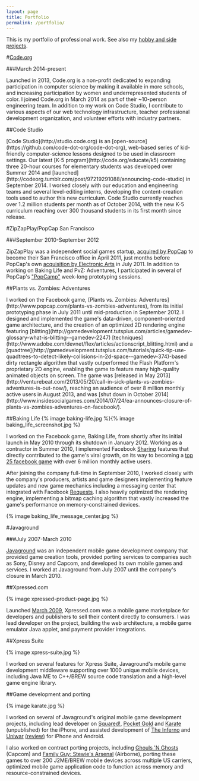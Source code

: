 ```yaml
---
layout: page
title: Portfolio
permalink: /portfolio/
---
```


This is my portfolio of professional work. See also my [hobby and side projects](/projects/).

#[Code.org](http://code.org)

###March 2014-present

Launched in 2013, Code.org is a non-profit dedicated to expanding participation in computer science by making it available in more schools, and increasing participation by women and underrepresented students of color. I joined Code.org in March 2014 as part of their ~10-person engineering team. In addition to my work on Code Studio, I contribute to various aspects of our web technology infrastructure, teacher professional development organization, and volunteer efforts with industry partners.

##Code Studio
<div width="560" height="315" class="youtube" youtubeid="rNIM1fzJ8u0" thumbnail="{% asset_path rNIM1fzJ8u0.jpg %}"></div>
[Code Studio](http://studio.code.org) is an [open-source](https://github.com/code-dot-org/code-dot-org), web-based series of kid-friendly computer-science lessons designed to be used in classroom settings. Our latest [K-5 program](http://code.org/educate/k5) containing three 20-hour courses for elementary students was developed over Summer 2014 and [launched](http://codeorg.tumblr.com/post/97219291088/announcing-code-studio) in September 2014. I worked closely with our education and engineering teams and several level-editing interns, developing the content-creation tools used to author this new curriculum. Code Studio currently reaches over 1.2 million students per month as of October 2014, with the new K-5 curriculum reaching over 300 thousand students in its first month since release.

#ZipZapPlay/PopCap San Francisco

###September 2010-September 2012

ZipZapPlay was a independent social games startup, [acquired by PopCap](http://www.insidesocialgames.com/2011/04/29/popcap-acquires-baking-life-dev-zipzapplay-sunsets-happy-habitat-ahead-of-new-release/) to become their San Francisco office in April 2011, just months before PopCap's own [acquisition by Electronic Arts](http://www.reuters.com/article/2011/07/13/us-electronicarts-idUSTRE76B7FK20110713) in July 2011. In addition to working on Baking Life and PvZ: Adventures, I participated in several of PopCap's ["PopCamp"](http://blog.popcap.com/2011/09/22/welcome-to-popcamp/) week-long prototyping sessions.

##Plants vs. Zombies: Adventures
<div width="560" height="315" class="youtube" youtubeid="75m1oEdh_Vc" thumbnail="{% asset_path 75m1oEdh_Vc.jpg %}"></div>
I worked on the Facebook game, [Plants vs. Zombies: Adventures](http://www.popcap.com/plants-vs-zombies-adventures), from its initial prototyping phase in July 2011 until mid-production in September 2012. I designed and implemented the game's data-driven, component-oriented game architecture, and the creation of an optimized 2D rendering engine featuring [blitting](http://gamedevelopment.tutsplus.com/articles/gamedev-glossary-what-is-blitting--gamedev-2247) [techniques](http://www.adobe.com/devnet/flex/articles/actionscript_blitting.html) and a [quadtree](http://gamedevelopment.tutsplus.com/tutorials/quick-tip-use-quadtrees-to-detect-likely-collisions-in-2d-space--gamedev-374)-based dirty rectangle algorithm that vastly outperformed the Flash Platform's proprietary 2D engine, enabling the game to feature many high-quality animated objects on screen.  The game was [released in May 2013](http://venturebeat.com/2013/05/20/call-in-sick-plants-vs-zombies-adventures-is-out-now/), reaching an audience of over 8 million monthly active users in August 2013, and was [shut down in October 2014](http://www.insidesocialgames.com/2014/07/24/ea-announces-closure-of-plants-vs-zombies-adventures-on-facebook/).

##Baking Life
{% image baking-life.jpg %}{% image baking_life_screenshot.jpg %}

<div width="420" height="315" class="youtube" youtubeid="SSFrW_TXG_w" thumbnail="{% asset_path SSFrW_TXG_w.jpg %}"></div>

I worked on the Facebook game, Baking Life, from shortly after its initial launch in May 2010 through its shutdown in January 2012. Working as a contractor in Summer 2010, I implemented Facebook [Sharing](https://developers.facebook.com/docs/games/sharing) features that directly contributed to the game's viral growth, on its way to becoming a [top 25 facebook game](http://www.insidesocialgames.com/2010/09/01/top-25-facebook-games-for-september-2010-new-social-games-rising-as-older-ones-fall/) with over 6 million monthly active users.

After joining the company full-time in September 2010, I worked closely with the company's producers, artists and game designers implementing feature updates and new game mechanics including a messaging center that integrated with Facebook [Requests](https://developers.facebook.com/docs/games/requests). I also heavily optimized the rendering engine, implementing a bitmap caching algorithm that vastly increased the game's performance on memory-constrained devices.

{% image baking_life_message_center.jpg %}

#Javaground

###July 2007-March 2010

[Javaground](https://en.wikipedia.org/wiki/Javaground) was an independent mobile game development company that provided game creation tools, provided porting services to companies such as Sony, Disney and Capcom, and developed its own mobile games and services. I worked at Javaground from July 2007 until the company's closure in March 2010.

##Xpressed.com

{% image xpressed-product-page.jpg %}

Launched [March 2009](http://www.reuters.com/article/2009/03/10/idUS92579+10-Mar-2009+MW20090310), Xpressed.com was a mobile game marketplace for developers and publishers to sell their content directly to consumers. I was lead developer on the project, building the web architecture, a mobile game emulator Java applet, and payment provider integrations.

##Xpress Suite

{% image xpress-suite.jpg %}

I worked on several features for Xpress Suite, Javaground's mobile game development middleware supporting over 1000 unique mobile devices, including Java ME to C++/BREW source code translation and a high-level game engine library.

##Game development and porting

{% image karate.jpg %}

I worked on several of Javaground's original mobile game development projects, including lead developer on [Squared!](https://iphonetech78.wordpress.com/2009/11/02/squared-game-review/), [Pocket Gold](https://iphonetech78.wordpress.com/2009/06/27/javaground-usa-announces-pocket-gold-for-iphone-gaming/) and [Karate](http://toucharcade.com/2009/07/13/a-peek-at-an-upcoming-karate-action-adventure/) (unpublished) for the iPhone, and assisted development of [The Inferno](http://www.148apps.com/reviews/inferno/) and [Uniwar](http://www.uniwar.com) [(review)](http://www.ign.com/articles/2009/05/04/uniwar-iphone-review) for iPhone and Android.

I also worked on contract porting projects, including [Ghouls 'N Ghosts](http://www.ign.com/articles/2007/10/31/ghouls-n-ghosts-review-3) (Capcom) and [Family Guy: Stewie's Arsenal](http://www.ign.com/articles/2007/09/17/family-guy-stewies-arsenal-review) (Airborne), porting these games to over 200 J2ME/BREW mobile devices across multiple US carriers, optimized mobile game application code to function across memory and resource-constrained devices.
